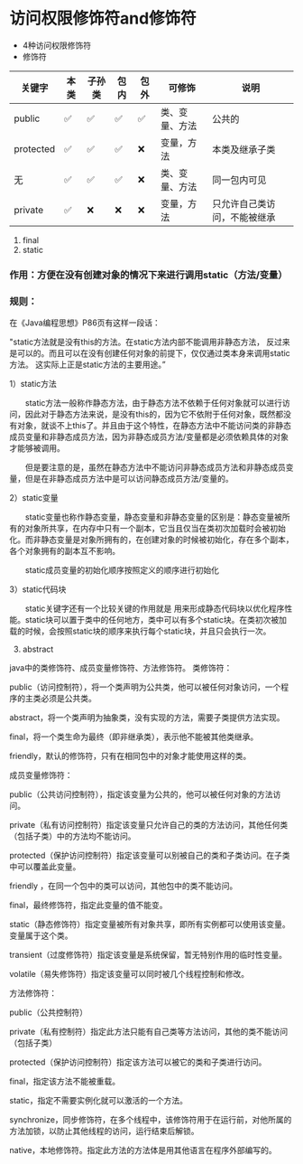 # 访问权限修饰符and修饰符

* 4种访问权限修饰符
* 修饰符

|关键字|本类|子孙类|包内|包外|可修饰|说明|
| --- | --- | --- | --- | --- | ---|---|
|public| ✅| ✅| ✅| ✅|类、变量、方法|公共的|
|protected|✅|✅|✅|❌|变量，方法|本类及继承子类|
|无|✅|✅|✅|❌|类、变量、方法|同一包内可见|
|private|✅|❌|❌|❌|变量，方法|只允许自己类访问，不能被继承|



1. final
2. static

### 作用：方便在没有创建对象的情况下来进行调用static（方法/变量）
### 规则：






在《Java编程思想》P86页有这样一段话：

"static方法就是没有this的方法。在static方法内部不能调用非静态方法，
反过来是可以的。而且可以在没有创建任何对象的前提下，仅仅通过类本身来调用static方法。
这实际上正是static方法的主要用途。”

1）static方法

　　static方法一般称作静态方法，由于静态方法不依赖于任何对象就可以进行访问，因此对于静态方法来说，是没有this的，因为它不依附于任何对象，既然都没有对象，就谈不上this了。并且由于这个特性，在静态方法中不能访问类的非静态成员变量和非静态成员方法，因为非静态成员方法/变量都是必须依赖具体的对象才能够被调用。

　　但是要注意的是，虽然在静态方法中不能访问非静态成员方法和非静态成员变量，但是在非静态成员方法中是可以访问静态成员方法/变量的。


2）static变量

　　static变量也称作静态变量，静态变量和非静态变量的区别是：静态变量被所有的对象所共享，在内存中只有一个副本，它当且仅当在类初次加载时会被初始化。而非静态变量是对象所拥有的，在创建对象的时候被初始化，存在多个副本，各个对象拥有的副本互不影响。

　　static成员变量的初始化顺序按照定义的顺序进行初始化

3）static代码块

　　static关键字还有一个比较关键的作用就是 用来形成静态代码块以优化程序性能。static块可以置于类中的任何地方，类中可以有多个static块。在类初次被加载的时候，会按照static块的顺序来执行每个static块，并且只会执行一次。





3. abstract



java中的类修饰符、成员变量修饰符、方法修饰符。
类修饰符：

public（访问控制符），将一个类声明为公共类，他可以被任何对象访问，一个程序的主类必须是公共类。

abstract，将一个类声明为抽象类，没有实现的方法，需要子类提供方法实现。

final，将一个类生命为最终（即非继承类），表示他不能被其他类继承。

friendly，默认的修饰符，只有在相同包中的对象才能使用这样的类。

  

成员变量修饰符：

public（公共访问控制符），指定该变量为公共的，他可以被任何对象的方法访问。

private（私有访问控制符）指定该变量只允许自己的类的方法访问，其他任何类（包括子类）中的方法均不能访问。

protected（保护访问控制符）指定该变量可以别被自己的类和子类访问。在子类中可以覆盖此变量。

friendly ，在同一个包中的类可以访问，其他包中的类不能访问。

final，最终修饰符，指定此变量的值不能变。

static（静态修饰符）指定变量被所有对象共享，即所有实例都可以使用该变量。变量属于这个类。

transient（过度修饰符）指定该变量是系统保留，暂无特别作用的临时性变量。

volatile（易失修饰符）指定该变量可以同时被几个线程控制和修改。

  

方法修饰符：

public（公共控制符）

private（私有控制符）指定此方法只能有自己类等方法访问，其他的类不能访问（包括子类）

protected（保护访问控制符）指定该方法可以被它的类和子类进行访问。

final，指定该方法不能被重载。

static，指定不需要实例化就可以激活的一个方法。

synchronize，同步修饰符，在多个线程中，该修饰符用于在运行前，对他所属的方法加锁，以防止其他线程的访问，运行结束后解锁。

native，本地修饰符。指定此方法的方法体是用其他语言在程序外部编写的。